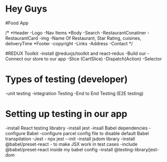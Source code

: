 # Hey Guys

#Food App


/*
*Header
 -Logo
 -Nav Items
*Body
-Search
-RestaurantConatiner
   -RestaurantCard
       -img
       -Name Of Restaurant, Star Rating, cuisines, deliveryTime
*Footer
-copyright
-Links
-Address
-Contact
*/



<!-- <h2>Menu</h2>
        <ul>
          {itemCards.map((item) => (
            <li key={item.card.info.id}>
              <div className="Item-Details">
                <div>
                  <img
                    className="MenuImg"
                    src={IMG_CDN_URL + item?.card?.info?.imageId}
                    height={"200px"}
                  />
                </div>
                <div className="itemName">
                  {item?.card.info.name}
                  <p>{item?.card?.info?.description}</p>
                  <div style={{ display: "flex", alignItems: "center" }}>
                    <img
                      className="star-icon"
                      src={
                        "https://static.vecteezy.com/system/resources/thumbnails/009/342/559/small/mobile-game-golden-star-clipart-design-illustration-free-png.png"
                      }
                      height={"18px"}
                      width={"18px"}
                      style={{ verticalAlign: "middle" }}
                    />
                    {item?.card?.info?.ratings?.aggregatedRating?.rating}
                  </div>
                </div>
                <div className="itemPrice">
                  {"Rs"} {item?.card?.info?.price / 100}
                </div>
                <button className="Add-btn">Add</button>
              </div>
            </li>
          ))}
        </ul> -->




#REDUX Toolkit
  -install @reduxjs/toolkit and react-redux
  -Build our 
  -Connect our store to our app 
  -Slice (CartSlice)
  -Dispatch(Action)
  -Selector







# Types of testing (developer)
  -unit testing
  -integration Testing
  -End to End Testing (E2E testing)

# Setting up testing in our app
  -install React testing librabry
  -install jest
  -insall Babel dependencies
  -configure Babel
  -configure parcel config file to disable default Babel transpilation
  -Jest - npx jest --init
  -install jsdom library
  -install @babel/preset-react - to make JSX work in test cases
  -include  @babel/preset-react inside my babel config
  -install @testing-library/jest-dom